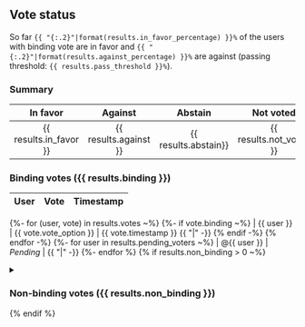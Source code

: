 ## Vote status

So far `{{ "{:.2}"|format(results.in_favor_percentage) }}%` of the users with binding vote are in favor and `{{ "{:.2}"|format(results.against_percentage) }}%` are against (passing threshold: `{{ results.pass_threshold }}%`).

### Summary

|        In favor        |        Against        |       Abstain        |        Not voted        |
| :--------------------: | :-------------------: | :------------------: | :---------------------: |
| {{ results.in_favor }} | {{ results.against }} | {{ results.abstain}} | {{ results.not_voted }} |

### Binding votes ({{ results.binding }})

| User | Vote  | Timestamp |
| ---- | :---: | :-------: |
{%- for (user, vote) in results.votes ~%}
  {%- if vote.binding ~%}
    | {{ user }} | {{ vote.vote_option }} | {{ vote.timestamp }} {{ "|" -}}
  {% endif -%}
{% endfor -%}
{%- for user in results.pending_voters ~%}
  | @{{ user }} | *Pending* | {{ "|" -}}
{%- endfor %}
{% if results.non_binding > 0 ~%}
  <details>
    <summary><h3>Non-binding votes ({{ results.non_binding }})</h3></summary>

    {%~ let max_non_binding = 300 %}
    {%- if results.non_binding > max_non_binding %}
      <i>(displaying only the first {{ max_non_binding }} non-binding votes)</i>
    {% endif %}

    {{~ "| User | Vote  | Timestamp |" }}
    {{~ "| ---- | :---: | :-------: |" }}
    {%- for (user, vote) in results.votes|non_binding(max_non_binding) ~%}
      | {{ user }} | {{ vote.vote_option }} | {{ vote.timestamp }} {{ "|" -}}
    {% endfor ~%}
  </details>
{% endif %}
